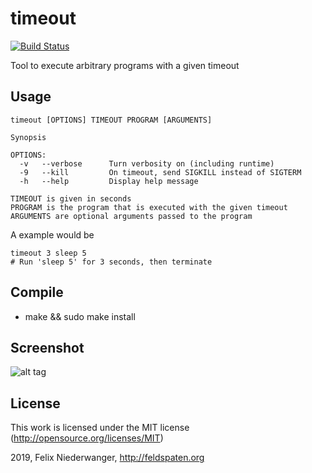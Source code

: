 # timeout

[![Build Status](https://travis-ci.org/grisu48/timeout.svg?branch=master)](https://travis-ci.org/grisu48/timeout)

Tool to execute arbitrary programs with a given timeout

## Usage

    timeout [OPTIONS] TIMEOUT PROGRAM [ARGUMENTS]
    
    Synopsis
    
    OPTIONS:
      -v   --verbose      Turn verbosity on (including runtime)
      -9   --kill         On timeout, send SIGKILL instead of SIGTERM
      -h   --help         Display help message
    
    TIMEOUT is given in seconds
    PROGRAM is the program that is executed with the given timeout
    ARGUMENTS are optional arguments passed to the program

A example would be

    timeout 3 sleep 5
    # Run 'sleep 5' for 3 seconds, then terminate

## Compile

* make && sudo make install

## Screenshot

![alt tag](http://www.feldspaten.org/wp-content/uploads/2015/07/timeout.png)

## License

This work is licensed under the MIT license (http://opensource.org/licenses/MIT)

2019, Felix Niederwanger, http://feldspaten.org
